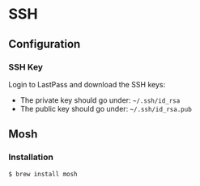 # SSH

## Configuration

### SSH Key

Login to LastPass and download the SSH keys:
* The private key should go under: `~/.ssh/id_rsa`
* The public key should go under:  `~/.ssh/id_rsa.pub`

## Mosh

### Installation

```ShellSession
$ brew install mosh
```
